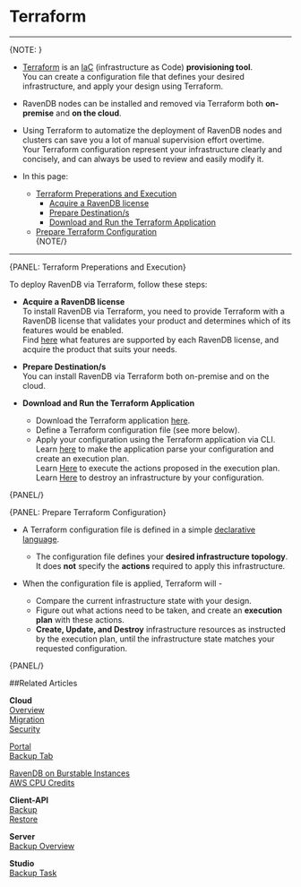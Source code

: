# Terraform

---

{NOTE: }

* [Terraform](https://www.terraform.io/intro/index.html) is an 
  [IaC](https://en.wikipedia.org/wiki/Infrastructure_as_code) (infrastructure 
  as Code) **provisioning tool**.  
  You can create a configuration file that defines your desired infrastructure, 
  and apply your design using Terraform.  

* RavenDB nodes can be installed and removed via Terraform both **on-premise** 
  and **on the cloud**.  

* Using Terraform to automatize the deployment of RavenDB nodes and clusters 
  can save you a lot of manual supervision effort overtime.  
  Your Terraform configuration represent your infrastructure clearly 
  and concisely, and can always be used to review and easily modify it.  

* In this page:  
  * [Terraform Preperations and Execution](../integrations/terraform#terraform-preperations-and-execution)  
     * [Acquire a RavenDB license](../integrations/terraform#acquire-a-ravendb-license)  
     * [Prepare Destination/s](../integrations/terraform#prepare-destinations)  
     * [Download and Run the Terraform Application](../integrations/terraform#download-and-run-the-terraform-application)  
  * [Prepare Terraform Configuration](../integrations/terraform#prepare-terraform-configuration)  
{NOTE/}

---

{PANEL: Terraform Preperations and Execution}

To deploy RavenDB via Terraform, follow these steps:  

* **Acquire a RavenDB license**  
  To install RavenDB via Terraform, you need to provide Terraform with 
  a RavenDB license that validates your product and determines which of 
  its features would be enabled.  
  Find [here](https://ravendb.net/buy) what features are supported by 
  each RavenDB license, and acquire the product that suits your needs.  

* **Prepare Destination/s**  
  You can install RavenDB via Terraform both on-premise and on the cloud.  

* **Download and Run the Terraform Application**  
   * Download the Terraform application [here](https://www.terraform.io/downloads.html).  
   * Define a Terraform configuration file (see more below).  
   * Apply your configuration using the Terraform application via CLI.  
     Learn [here](https://www.terraform.io/docs/cli/commands/plan.html) 
     to make the application parse your configuration and create an execution plan.  
     Learn [Here](https://www.terraform.io/docs/cli/commands/apply.html) 
     to execute the actions proposed in the execution plan.  
     Learn [Here](https://www.terraform.io/docs/cli/commands/destroy.html) 
     to destroy an infrastructure by your configuration.  

{PANEL/}

{PANEL: Prepare Terraform Configuration}

* A Terraform configuration file is defined in a simple [declarative language](https://www.terraform.io/docs/language/index.html).  
   * The configuration file defines your **desired infrastructure topology**.  
     It does **not** specify the **actions** required to apply this infrastructure.  

* When the configuration file is applied, Terraform will -  
   * Compare the current infrastructure state with your design.  
   * Figure out what actions need to be taken, and create an **execution plan** 
     with these actions.  
   * **Create, Update, and Destroy** infrastructure resources as 
     instructed by the execution plan, until the infrastructure state 
     matches your requested configuration.  

{PANEL/}

##Related Articles

**Cloud**  
[Overview](cloud-overview)  
[Migration](cloud-migration)  
[Security](cloud-security)  
  
[Portal](../cloud/portal/cloud-portal)  
[Backup Tab](../cloud/portal/cloud-portal-backups-tab)  
  
[RavenDB on Burstable Instances](https://ayende.com/blog/187681-B/running-ravendb-on-burstable-cloud-instances)  
[AWS CPU Credits](https://docs.aws.amazon.com/AWSEC2/latest/UserGuide/burstable-credits-baseline-concepts.html)  

**Client-API**  
[Backup](../client-api/operations/maintenance/backup/backup)  
[Restore](../client-api/operations/maintenance/backup/restore)  

**Server**  
[Backup Overview](../server/ongoing-tasks/backup-overview)  

**Studio**  
[Backup Task](../studio/database/tasks/backup-task)  

